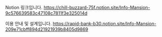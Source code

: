 Notion 링크입니다.
https://chill-buzzard-75f.notion.site/Info-Mansion-9c576639583c47108c7811f3e325014d

이용 안내 및 설계입니다.
https://rapid-bank-b30.notion.site/Info-Mansion-209e71cbff894d21921939b8405d9869